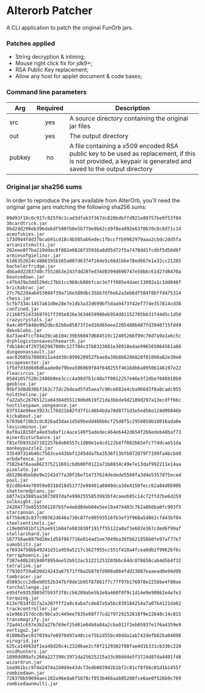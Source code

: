 # Alterorb Patcher

A CLI application to patch the original FunOrb jars.

### Patches applied

* String decryption & inlining;
* Mouse right click fix for jdk9+;
* RSA Public Key replacement;
* Allow any host for applet document & code bases;

### Command line parameters

| Arg | Required | Description |
| --- | :---: | --- |
| src | yes | A source directory containing the original jar files |
| out | yes | The output directory |
| pubkey | no | A file containing a x509 encoded RSA public key to be used as replacement, if this is not provided, a keypair is generated and saved to the output directory |


### Original jar sha256 sums

In order to reproduce the jars available from AlterOrb, you'll need the original game jars matching the following sha256 sums:
```
00d93f10c0c917c825f0c3cad3dfeb3f367dc820bdbffd921e89757be9f53f84 36cardtrick.jar
8bd2dd298eb396debdf580fb0e5b779e9b62cd9f8ea992e6370670c8c8d71c14 aceofskies.jar
173d944fdd37bcab91cd18c4b505ab6edec1fbccffb9962979aaa2cbdc2dd5fa arcanistsmulti.jar
262eee8f7ba219ddac8f802e0826f35936a8d95d72f5a7470dd1fcdbf5d50d8f armiesofgielinor.jar
61d6352024c4886191b165a007d6374f164e5c66d1bbe78ed667e1a32cc21285 bachelorfridge.jar
dbba4d2283740c75528b3e243fdd28fed34d8399d690747e50bbc61d27d8470a bouncedown.jar
c47b429a3dd529dc27bb1cc960cb086fcac3e7ff085e4daec13092a1c1dd848f brickabrac.jar
27c7622d4a6453084f39a716e580dbc35bb76f6eb2a3eb6df504f8bffd475314 chess.jar
5cfb7334c1457a61d0e28e7e1db3a32d699bf5daa9473f42ef774e357814cd38 confined.jar
21168f5143369791ff395e826e3634659986eb954d01152705bb31f44d5c1d50 crazycrystals.jar
9a4c40f5848e992dbc82b6e85873f2ed16d65eee2205480b487fd3940715fd49 dekobloko.jar
8a73ae4fccf84a39cab104c39b56047d684519c12465266f99c76d7a9a1a6c5c drphlogistonsavestheearth.jar
fdb184c4f297502987800c127704c37b8323681e38918edae996565064561a86 dungeonassault.jar
aac02085b7086911a4dd30c899620952fbae8a38b8b6286828f81098a82e30e0 escapevector.jar
1f5dfd3dd0d6d6aade0e79bea506069f84f648255f4616db6a09506146197e22 fleacircus.jar
05d41857528c2486b0ee3ccc4a98d7b1c40a7f0012257e46e3f2dbe7046910b9 geoblox.jar
95bf3d8d030bf163c77dc2bdead5fd5aea7c90ce602e4cba966d3f8a0cadc955 holdtheline.jar
fa22a5c26765121a04384d55119d6d619f21da3bbde9d2109d297a13ecdff66c hostilespawn_vengeance.jar
83f914e90ee3923c178d21b82fd7f1c48b4bda70d8771d3e5ed56e124d09846b kickabout.jar
b703b6f19b3cdc826ad3dae1d569bedd466b6cf25d8f5c2950859b10016ada8e lexicominos.jar
0af0a18150fa4ed3a8af1c4ace149f5adedec464e6442d654f266edeb48baf73 minerdisturbance.jar
f81efb9352d7182257bde66557c1d00e1e4cd122b4ff082b65efc77ddcae51da monkeypuzzle2.jar
335497314b48c7563ce443bbf1245dda7ba3536f13bfb072079f7199fa4bcb49 orbdefence.jar
7582b4f8aaa862375211691cbdb00f0122a71b8834c49e7e13daf992211e14aa pixelate.jar
d812064beb8e9e2241d7fa30f26e714737624dedede5560fa3d4e5357d75eced pool.jar
02cd0e44e78959e0318d18d51772e98401a6049dca3de4150fecc62a84d0b90b shatteredplans.jar
b8f7e2a3885aa3073897dafe9902555853993bf4caeeb85c14c72ffd7be6d259 solknight.jar
24204773e8555501287b5fe4e6d8deb04e5ee10a474403c762a866ba0fc903f5 starcannon.jar
6f756d63c837c90762d648a730c87fe90593516fb3ef3f968a5d862cfd43bf04 steelsentinels.jar
c19eb0501bf125ae911604fe083830f191ff55122a0af3e602e367cded6f99af stellarshard.jar
167758ae8879d20e1d58f067716e014ad1ee7049ba39fb621958b0fe97af77e7 sumoblitz.jar
e76934f58bb49241d31a959a5217c3627955cc551f410a4fcea0db2f9962bf6c terraphoenix.jar
f387e40b281940f8954ee52b912ac51221253203bbc64dc078658cab4d5b4f32 tetralink.jar
f79303f59a030d24243a67571ff0a2b876fd908a084fdd23087eaaead0e94d9b tombracer.jar
d5083ccc2dbeb0552b347bf0de1b95f87861f7c77f97b176978e2256be4f00ae torchallenge.jar
e95dfe9353985d7b93f3f8ccb6209abe5b2e8a460f0f9c1d14e9e90862e4e7e3 torquing.jar
613e781dfd17a2a207fff2a0c4aba7cde87a5a5bc839184254a7a07b4121da82 trackcontroller.jar
a1e96b157dcc8c9bca3c449ee7835e68f77cd279729152618f9e22648c14c815 transmogrify.jar
72ad41c657e3b2a27b769ef25d01e04b9a84a2cba011f2eb05937e1f6a4359e9 vertigo2.jar
01006d5ec037039a7e8970497a48cce75b2d55bc40dda1ab742defb82ba04098 virogrid.jar
625ca14993df1ea48d20c4c23286ae2cf0f2129302f88fae4d1b331cb336c220 voidhunters.jar
1890dd89afc260a227390c3971da25625215a33c08dd4e5f3724d87da4491f48 wizardrun.jar
1ea9b1bcc9f4e2474a160d4e43dc73edb083942b1bf2c81cf8f66c01d1b1455f zombiedawn.jar
728378b59694aec182a96eda6f5878cf853b466aab05208fce6ae0f526b9c789 zombiedawnmulti.jar

```